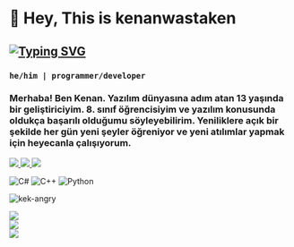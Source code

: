 # 🧥 Hey, This is kenanwastaken

## [![Typing SVG](https://readme-typing-svg.demolab.com?font=Fira+Code&pause=1000&color=F70000&random=false&width=435&lines=Python.py;C%23.cs;C%2B%2B.cpp)](https://git.io/typing-svg)

### **`he/him | programmer/developer`**

### Merhaba! Ben Kenan. Yazılım dünyasına adım atan 13 yaşında bir geliştiriciyim. 8. sınıf öğrencisiyim ve yazılım konusunda oldukça başarılı olduğumu söyleyebilirim. Yeniliklere açık bir şekilde her gün yeni şeyler öğreniyor ve yeni atılımlar yapmak için heyecanla çalışıyorum.

<p align="left">
  <a href="https://kenanwastaken.online">
    <img src="https://custom-icon-badges.demolab.com/badge/-info@kenanwastaken.online-red?style=for-the-badge&logo=mention&logoColor=white"/>
  </a>
  <a href="https://kenanwastaken.online">
    <img src="https://custom-icon-badges.demolab.com/badge/KENANWASTAKEN.ONLINE-blue.svg?style=for-the-badge&logo=websitenig&logoColor=white"/>
  </a>
  <a href="https://www.turkiye.gov.tr">
    <img src="https://custom-icon-badges.demolab.com/badge/ISTANBUL-TR-purple?style=for-the-badge&logo=location&logo=mention&logoColor=white"/>
  </a>
</p>

![C#](https://img.shields.io/badge/c%23-%23239120.svg?style=for-the-badge&logo=csharp&logoColor=white) ![C++](https://img.shields.io/badge/c++-%2300599C.svg?style=for-the-badge&logo=c%2B%2B&logoColor=white) ![Python](https://img.shields.io/badge/python-3670A0?style=for-the-badge&logo=python&logoColor=ffdd54) 

![kek-angry](https://github.com/KenanWasTaken/KenanWasTaken/assets/61794478/06cee92e-4f1c-4072-b2f7-55c016ce4aaa)

![](https://github-readme-stats.vercel.app/api?username=kenanwastaken&theme=tokyonight&hide_border=false&include_all_commits=true&count_private=false)<br/>
![](https://github-readme-streak-stats.herokuapp.com/?user=kenanwastaken&theme=tokyonight&hide_border=false)<br/>
![](https://github-readme-stats.vercel.app/api/top-langs/?username=kenanwastaken&theme=tokyonight&hide_border=false&include_all_commits=true&count_private=false&layout=compact)
